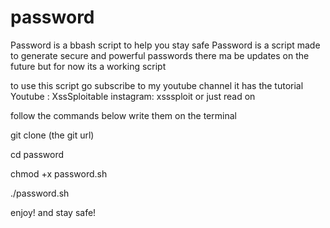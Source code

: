 # password
Password is a bbash script to help you stay safe 
Password is a script made to generate secure and powerful passwords
there ma be updates on the future but for now its a working script


to use this script
go subscribe to my youtube channel it has the tutorial
Youtube : XssSploitable
instagram: xsssploit
or just read on

follow the commands below write them on the terminal

git clone (the git url)

cd password

chmod +x password.sh

./password.sh

enjoy! and stay safe!
